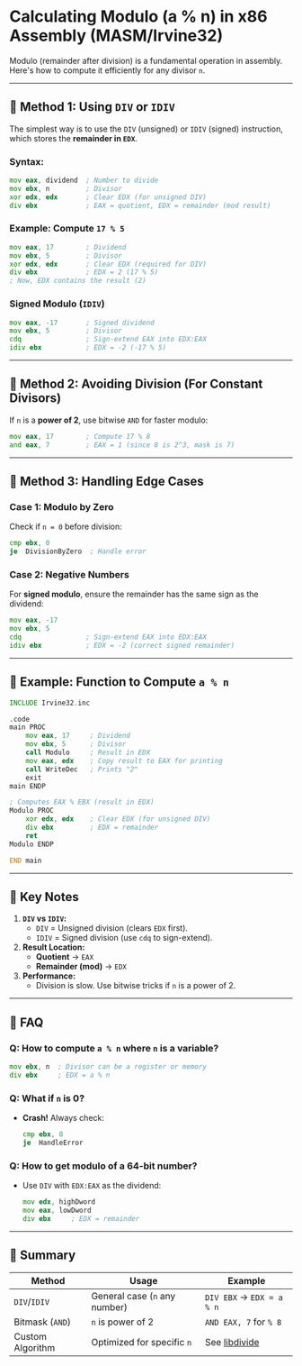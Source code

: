 # **Calculating Modulo (a % n) in x86 Assembly (MASM/Irvine32)**

Modulo (remainder after division) is a fundamental operation in assembly. Here's how to compute it efficiently for any divisor `n`.

---

## **📌 Method 1: Using `DIV` or `IDIV`**
The simplest way is to use the `DIV` (unsigned) or `IDIV` (signed) instruction, which stores the **remainder in `EDX`**.

### **Syntax:**
```asm
mov eax, dividend  ; Number to divide
mov ebx, n         ; Divisor
xor edx, edx       ; Clear EDX (for unsigned DIV)
div ebx            ; EAX = quotient, EDX = remainder (mod result)
```

### **Example: Compute `17 % 5`**
```asm
mov eax, 17        ; Dividend
mov ebx, 5         ; Divisor
xor edx, edx       ; Clear EDX (required for DIV)
div ebx            ; EDX = 2 (17 % 5)
; Now, EDX contains the result (2)
```

### **Signed Modulo (`IDIV`)**
```asm
mov eax, -17       ; Signed dividend
mov ebx, 5         ; Divisor
cdq                ; Sign-extend EAX into EDX:EAX
idiv ebx           ; EDX = -2 (-17 % 5)
```

---

## **📌 Method 2: Avoiding Division (For Constant Divisors)**
If `n` is a **power of 2**, use bitwise `AND` for faster modulo:
```asm
mov eax, 17        ; Compute 17 % 8
and eax, 7         ; EAX = 1 (since 8 is 2^3, mask is 7)
```

---

## **📌 Method 3: Handling Edge Cases**
### **Case 1: Modulo by Zero**
Check if `n = 0` before division:
```asm
cmp ebx, 0
je  DivisionByZero  ; Handle error
```

### **Case 2: Negative Numbers**
For **signed modulo**, ensure the remainder has the same sign as the dividend:
```asm
mov eax, -17
mov ebx, 5
cdq                ; Sign-extend EAX into EDX:EAX
idiv ebx           ; EDX = -2 (correct signed remainder)
```

---

## **📌 Example: Function to Compute `a % n`**
```asm
INCLUDE Irvine32.inc

.code
main PROC
    mov eax, 17     ; Dividend
    mov ebx, 5      ; Divisor
    call Modulo     ; Result in EDX
    mov eax, edx    ; Copy result to EAX for printing
    call WriteDec   ; Prints "2"
    exit
main ENDP

; Computes EAX % EBX (result in EDX)
Modulo PROC
    xor edx, edx    ; Clear EDX (for unsigned DIV)
    div ebx         ; EDX = remainder
    ret
Modulo ENDP

END main
```

---

## **📌 Key Notes**
1. **`DIV` vs `IDIV`:**  
   - `DIV` = Unsigned division (clears `EDX` first).  
   - `IDIV` = Signed division (use `cdq` to sign-extend).  
2. **Result Location:**  
   - **Quotient** → `EAX`  
   - **Remainder (mod)** → `EDX`  
3. **Performance:**  
   - Division is slow. Use bitwise tricks if `n` is a power of 2.  

---

## **📌 FAQ**
### **Q: How to compute `a % n` where `n` is a variable?**
```asm
mov ebx, n  ; Divisor can be a register or memory
div ebx     ; EDX = a % n
```

### **Q: What if `n` is 0?**
- **Crash!** Always check:
  ```asm
  cmp ebx, 0
  je  HandleError
  ```

### **Q: How to get modulo of a 64-bit number?**
- Use `DIV` with `EDX:EAX` as the dividend:
  ```asm
  mov edx, highDword
  mov eax, lowDword
  div ebx     ; EDX = remainder
  ```

---

## **🎯 Summary**
| **Method**       | **Usage**                     | **Example**               |
|------------------|-------------------------------|---------------------------|
| `DIV`/`IDIV`     | General case (`n` any number) | `DIV EBX` → `EDX = a % n` |
| Bitmask (`AND`)  | `n` is power of 2             | `AND EAX, 7` for `% 8`    |
| Custom Algorithm | Optimized for specific `n`    | See [libdivide](https://libdivide.com) |
